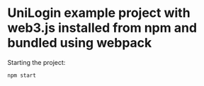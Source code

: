 # UniLogin example project with web3.js installed from npm and bundled using webpack

Starting the project:
```
npm start
```
